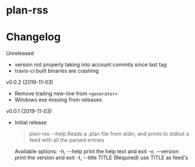 # plan-rss

# Changelog

Unreleased

- version not properly taking into account commits since last tag
- travis-ci built binaries are crashing

v0.0.2 (2019-11-03)

- Remove trailing new-line from `<generator>`
- Windows exe missing from releases

v0.0.1 (2019-11-03)

- Initial release

    > plan-rss --help
    Reads a .plan file from stdin, and prints to stdout a feed with all the parsed entries

    Available options:
      -h, --help               print the help text and exit
      -v, --version            print the version and exit
      -t, --title TITLE (Required)                           use TITLE as feed's <title>
      -l, --link LINK (Required)                           use LINK as feed's <link>
      -m, --image IMAGE        use IMAGE as feed's image <url>
      -s, --atom-link-self SELF                           use SELF as feed's atom:link with rel=self
